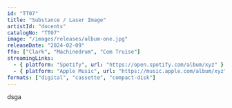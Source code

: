 ```yaml
---
id: "TT07"
title: "Substance / Laser Image"
artistId: "docents"
catalogNo: "TT07"
image: "/images/releases/album-one.jpg"
releaseDate: "2024-02-09"
ffo: ["Clark", "Machinedrum", "Com Truise"]
streamingLinks:
  - { platform: "Spotify", url: "https://open.spotify.com/album/xyz" }
  - { platform: "Apple Music", url: "https://music.apple.com/album/xyz" }
formats: ["digital", "cassette", "compact-disk"]
---
```


dsga